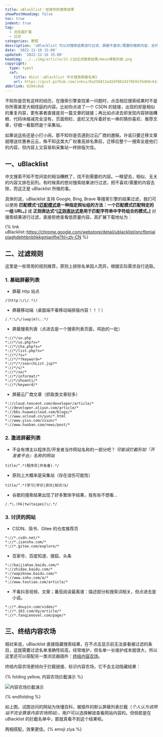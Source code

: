 ```yaml
---
title: uBlacklist：拯救你的搜索结果
showPostHeadimg: false
toc: true
indent: true
tag:
  - 浏览器扩展
  - 过滤
categories: 教程
description: 'uBlacklist 可以对搜索结果进行过滤，屏蔽不喜欢/需要的搜索内容，支持谷歌/必应等搜索引擎。'
date: '2022-11-19 15:00'
updated: '2022-12-16 15:00'
headimg: ../../img/article/22-11@过滤搜索结果/Hexo博客封面.png
copyright:
  type: type1
  ref:
    title: 《Gist：uBlacklist 中文搜索屏蔽名单》
    url: https://gist.github.com/inkss/6a256813ad2df862d1f8b91f6db0c643
abbrlink: 8204c0ab
---
```


不知你是否有这样的经历，在搜索引擎查找某一问题时，点击相应搜索结果时不是你所需甚至大相径庭的内容。比如你点进了一个 CSDN 的链接，出现的却是相似的重复内容，更有甚者直接是另一篇文章的链接；再比如点进去却发现内容排版糟糕、代码块缩减完全没有，页面侧栏、底栏又充斥着好长一串的猜你喜欢、推荐文章，仔细一看豁然是个采集站。

如果说这些还是小打小闹，那不知你是否遇到过云厂商的邀稿，许诺只要迁移文章就赠送优惠券云云，殊不知这类大厂权重高排名靠前，迁移后整个一搜索全是他们的内容，但内容上又容易和采集站一样排版欠佳。

## 一、uBlacklist

中文搜索不知不觉间变的相当糟糕了，找不到需要的内容。一眼望去，相似、无关的内容又排在前列。有时候真的想对搜索结果进行过滤，把不喜欢/需要的内容去除，而这正是 uBlacklist 所做的事。

具体的说，uBlacklist 支持 Google, Bing, Brave 等搜索引擎的结果过滤，我们可以使用 **匹配模式^[[匹配模式](https://developer.mozilla.org/zh-CN/docs/Mozilla/Add-ons/WebExtensions/Match_patterns)是一种指定网址组的方法：一个匹配模式匹配特定的一组 URL。]** 或 **正则表达式^[[正则表达式](https://developer.mozilla.org/zh-CN/docs/Web/JavaScript/Guide/Regular_Expressions)是用于匹配字符串中字符组合的模式。]** 对搜索结果进行过滤，直接拒绝查看低质量内容。其扩展下载地址为：

{% link uBlacklist::https://chrome.google.com/webstore/detail/ublacklist/pncfbmialoiaghdehhbnbhkkgmjanfhe?hl=zh-CN %}

## 二、过滤规则

这里是一些常用的规则推荐，原则上排除名单因人而异，根据实际需求自行选取。

### 1. 基础屏蔽列表

- 屏蔽 http 站点

```
/(http:\/\/.*)/
```

- 屏蔽移动端（桌面端不看移动端排版内容！！！）

```
/.*:\/\/(wap|m)\..*/
```

- 屏蔽搜索列表（点进去是一个搜索列表页面，鸡肋的一批）

```
*://*/so.php
*://*/so.php?s=*
*://*/cha.php?s=*
*://*/list.php?s=*
*://*/?s=*
*://*/*?keyword=*
*://*/*/searchList.jsp?*
*://*/s/*
*://*/so/*
*://*/informat/*
*://*/zhuanti/*
*://*/keyword/*
```

- 屏蔽云厂商文章（抓取类文章较多）

```
*://cloud.tencent.com/developer/article/*
*://developer.aliyun.com/article/*
*://bbs.huaweicloud.com/blogs/*
*://www.ucloud.cn/yun/*.html
*://www.yisu.com/zixun/*
*://www.huoban.com/news/post/*
```

### 2. 激进屏蔽列表

- 不会有博主以程序员/开发者当作网站名称的一部分吧？
  *可能误拦截形如『开发者平台』名称的网站*

```
title/^.*(程序员|开发者).*/
```

- 原则上大概率是采集站（存在误伤可能性）

```
title/^.*(学习|学识|资讯|知识)$/
```

- 谷歌的搜索结果出现了好多繁体字结果，我有些不想看...

```
/.*\.(hk|tw|taipei)\/.*/
```

### 3. 讨厌的网站

- CSDN、简书、Gitee 的仓库推荐页

```
*://*.csdn.net/*
*://*.jianshu.com/*
*://*.gitee.com/explore/*
```

- 百家号、百度知道、搜狐、头条

```
*://baijiahao.baidu.com/*
*://zhidao.baidu.com/*
*://wapiknow.baidu.com/*
*://www.sohu.com/a/*
*://www.toutiao.com/article/*
```

- 不看抖音视频、文章；番茄阅读最离谱：描述部分和搜索词相关，但点进去是小说。

```
*://*.douyin.com/video/*
*://*.163.com/dy/article/*
*://*.fanqienovel.com/page/*
```

## 三、终结内容农场

相对来说，uBlacklist 直接隐藏搜索结果，在不点击显示前无法查看被过滤的条目，这就需要过滤名单准确性较高，经常维护，但名单一长维护成本就很大，所以这里还可以搭配另一类浏览器插件：[终结内容农场](https://danny0838.github.io/content-farm-terminator/zh/)。

终结内容农场更倾向于拦截链接、标识内容农场，它不会主动隐藏结果：

{% folding yellow, 内容农场拦截演示 %}

![内容农场拦截演示](../../img/article/22-11@过滤搜索结果/image-20221118093232664.png)

{% endfolding %}

如上图，试图访问的网站为快懂百科，被插件的默认屏蔽列表拦截（*个人认为该网站不完全算是内容农场网站*），用户可以选择解锁查看网站内容的。但倘若是在 uBlacklist 的拦截名单中，那就真看不到这个结果啦。

两相搭配，效果更佳。{% emoji ziya %}
